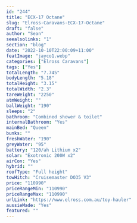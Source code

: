 ```yaml
---
id: "244"
title: "ECX-17 Octane"
slug: "Elross-Caravans-ECX-17-Octane"
draft: "false"
author: "Sean"
seealsolinks: "1"
section: "blog"
date: "2022-10-10T22:00:09+11:00"
featImage: "jayco1.webp"
categories: ["Elross Caravans"]
tags: ["Yes"]
totalLength: "7.745"
bodyLength: "5.18"
totalHeight: "3.15"
totalWidth: "2.3"
tareWeight: "2250"
atmWeight: ""
ballWeight: "190"
sleeps: "2"
bathroom: "Combined shower & toilet"
internalBathroom: "Yes"
mainBed: "Queen"
bunks: ""
freshWater: "190"
greyWater: "95"
battery: "120/ah Lithium x2"
solar: "Exotronic 200W x2"
airCon: "Yes"
hybrid: ""
roofType: "Full height"
towHitch: "Cruisemaster DO35 V3"
price: "110990"
priceRangeMin: "110990"
priceRangeMax: "110990"
urlLink: "https://www.elross.com.au/toy-hauler"
aussieMade: "Yes"
featured: ""
---
```

